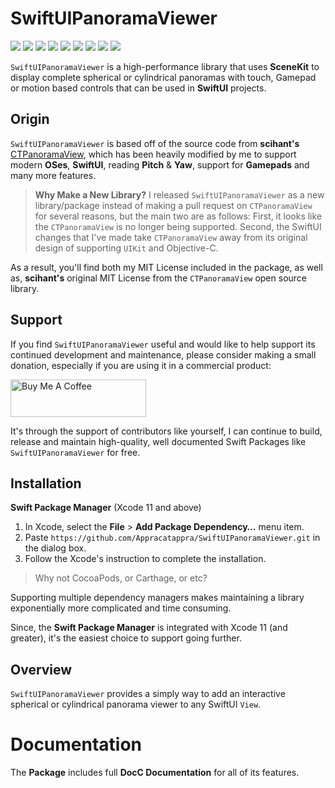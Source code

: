 # SwiftUIPanoramaViewer

![](https://img.shields.io/badge/license-MIT-green) ![](https://img.shields.io/badge/maintained%3F-Yes-green) ![](https://img.shields.io/badge/swift-5.4-green) ![](https://img.shields.io/badge/iOS-17.0-red) ![](https://img.shields.io/badge/macOS-14.0-red) ![](https://img.shields.io/badge/tvOS-17.0-red) ![](https://img.shields.io/badge/dependency-LogManager-orange) ![](https://img.shields.io/badge/dependency-SoundManager-orange) ![](https://img.shields.io/badge/dependency-SwiftletUtilities-orange)

`SwiftUIPanoramaViewer` is a high-performance library that uses **SceneKit** to display complete spherical or cylindrical panoramas with touch, Gamepad or motion based controls that can be used in **SwiftUI** projects.

## Origin

`SwiftUIPanoramaViewer` is based off of the source code from **scihant's** [CTPanoramaView](https://github.com/scihant/CTPanoramaView), which has been heavily modified by me to support modern **OSes**, **SwiftUI**, reading **Pitch** & **Yaw**, support for **Gamepads** and many more features.

> **Why Make a New Library?** I released `SwiftUIPanoramaViewer` as a new library/package instead of making a pull request on `CTPanoramaView` for several reasons, but the main two are as follows: First, it looks like the `CTPanoramaView` is no longer being supported. Second, the SwiftUI changes that I've made take `CTPanoramaView` away from its original design of supporting `UIKit` and Objective-C.

As a result, you'll find both my MIT License included in the package, as well as, **scihant's** original MIT License from the `CTPanoramaView` open source library.

## Support

If you find `SwiftUIPanoramaViewer` useful and would like to help support its continued development and maintenance, please consider making a small donation, especially if you are using it in a commercial product:

<a href="https://www.buymeacoffee.com/KevinAtAppra" target="_blank"><img src="https://cdn.buymeacoffee.com/buttons/v2/default-yellow.png" alt="Buy Me A Coffee" style="height: 60px !important;width: 217px !important;" ></a>

It's through the support of contributors like yourself, I can continue to build, release and maintain high-quality, well documented Swift Packages like `SwiftUIPanoramaViewer` for free.

## Installation

**Swift Package Manager** (Xcode 11 and above)

1. In Xcode, select the **File** > **Add Package Dependency…** menu item.
2. Paste `https://github.com/Appracatappra/SwiftUIPanoramaViewer.git` in the dialog box.
3. Follow the Xcode's instruction to complete the installation.

> Why not CocoaPods, or Carthage, or etc?

Supporting multiple dependency managers makes maintaining a library exponentially more complicated and time consuming.

Since, the **Swift Package Manager** is integrated with Xcode 11 (and greater), it's the easiest choice to support going further.

## Overview

`SwiftUIPanoramaViewer` provides a simply way to add an interactive spherical or cylindrical panorama viewer to any SwiftUI `View`. 


# Documentation

The **Package** includes full **DocC Documentation** for all of its features.
